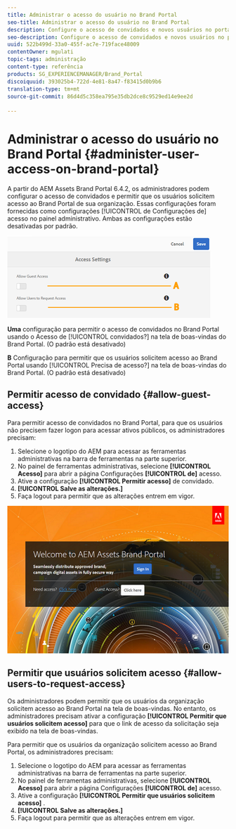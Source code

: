 ```yaml
---
title: Administrar o acesso do usuário no Brand Portal
seo-title: Administrar o acesso do usuário no Brand Portal
description: Configure o acesso de convidados e novos usuários no portal da marca.
seo-description: Configure o acesso de convidados e novos usuários no portal da marca.
uuid: 522b499d-33a0-455f-ac7e-719face48009
contentOwner: mgulati
topic-tags: administração
content-type: referência
products: SG_EXPERIENCEMANAGER/Brand_Portal
discoiquuid: 393025b4-722d-4e81-8a47-f83415d0b9b6
translation-type: tm+mt
source-git-commit: 86d4d5c358ea795e35db2dce8c9529ed14e9ee2d

---
```



# Administrar o acesso do usuário no Brand Portal {#administer-user-access-on-brand-portal}

A partir do AEM Assets Brand Portal 6.4.2, os administradores podem configurar o acesso de convidados e permitir que os usuários solicitem acesso ao Brand Portal de sua organização. Essas configurações foram fornecidas como configurações [!UICONTROL de Configurações de] acesso no painel administrativo. Ambas as configurações estão desativadas por padrão.

![](assets/access-configs.png)

**Uma** configuração para permitir o acesso de convidados no Brand Portal usando o Acesso de [!UICONTROL convidados?] na tela de boas-vindas do Brand Portal. (O padrão está desativado)

**B** Configuração para permitir que os usuários solicitem acesso ao Brand Portal usando [!UICONTROL Precisa de acesso?] na tela de boas-vindas do Brand Portal. (O padrão está desativado)

## Permitir acesso de convidado {#allow-guest-access}

Para permitir acesso de convidados no Brand Portal, para que os usuários não precisem fazer logon para acessar ativos públicos, os administradores precisam:

1. Selecione o logotipo do AEM para acessar as ferramentas administrativas na barra de ferramentas na parte superior.
1. No painel de ferramentas administrativas, selecione **[!UICONTROL Acesso]** para abrir a página Configurações **[!UICONTROL de]** acesso.
1. Ative a configuração **[!UICONTROL Permitir acesso]** de convidado.
1. **[!UICONTROL Salve as alterações.]**
1. Faça logout para permitir que as alterações entrem em vigor.

![](assets/bp-welcome-screen.png)

## Permitir que usuários solicitem acesso {#allow-users-to-request-access}

Os administradores podem permitir que os usuários da organização solicitem acesso ao Brand Portal na tela de boas-vindas. No entanto, os administradores precisam ativar a configuração **[!UICONTROL Permitir que usuários solicitem acesso]** para que o link de acesso da solicitação seja exibido na tela de boas-vindas.

Para permitir que os usuários da organização solicitem acesso ao Brand Portal, os administradores precisam:

1. Selecione o logotipo do AEM para acessar as ferramentas administrativas na barra de ferramentas na parte superior.
1. No painel de ferramentas administrativas, selecione **[!UICONTROL Acesso]** para abrir a página Configurações **[!UICONTROL de]** acesso.
1. Ative a configuração **[!UICONTROL Permitir que usuários solicitem acesso]** .
1. **[!UICONTROL Salve as alterações.]**
1. Faça logout para permitir que as alterações entrem em vigor.
